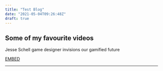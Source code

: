 ```yaml
---
title: "Test Blog"
date: "2021-05-04T09:26:48Z"
draft: true
---
```

## Some of my favourite videos 

Jesse Schell game designer invisions our gamified future 

[EMBED](https://www.youtube-nocookie.com/embed/_x9n73OrbTY)

--- 